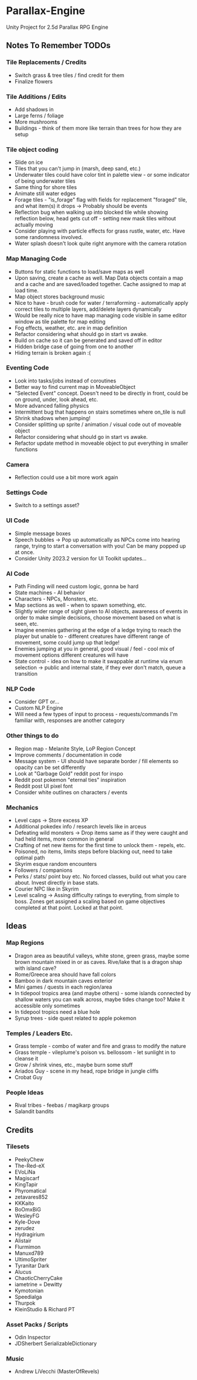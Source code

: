 # Parallax-Engine
Unity Project for 2.5d Parallax RPG Engine



## Notes To Remember TODOs
### Tile Replacements / Credits
* Switch grass & tree tiles / find credit for them
* Finalize flowers

### Tile Additions / Edits
* Add shadows in
* Large ferns / foliage
* More mushrooms
* Buildings - think of them more like terrain than trees for how they are setup

### Tile object coding
* Slide on ice
* Tiles that you can't jump in (marsh, deep sand, etc.)
* Underwater tiles could have color tint in palette view - or some indicator of being underwater tiles
* Same thing for shore tiles
* Animate still water edges
* Forage tiles - "is_forage" flag with fields for replacement "foraged" tile, and what item(s) it drops -> Probably should be events
* Reflection bug when walking up into blocked tile while showing reflection below, head gets cut off - setting new mask tiles without actually moving
* Consider playing with particle effects for grass rustle, water, etc. Have some randomness involved.
* Water splash doesn't look quite right anymore with the camera rotation

### Map Managing Code
* Buttons for static functions to load/save maps as well
* Upon saving, create a cache as well. Map Data objects contain a map and a cache and are saved/loaded together. Cache assigned to map at load time.
* Map object stores background music
* Nice to have - brush code for water / terraforming - automatically apply correct tiles to multiple layers, add/delete layers dynamically
* Would be really nice to have map managing code visible in same editor window as tile palette for map editing
* Fog effects, weather, etc. are in map definition
* Refactor considering what should go in start vs awake.
* Build on cache so it can be generated and saved off in editor
* Hidden bridge case of going from one to another
* Hiding terrain is broken again :(

### Eventing Code
* Look into tasks/jobs instead of coroutines
* Better way to find current map in MoveableObject
* "Selected Event" concept. Doesn't need to be directly in front, could be on ground, under, look ahead, etc.
* More advanced falling physics
* Intermittent bug that happens on stairs sometimes where on_tile is null
* Shrink shadows when jumping!
* Consider splitting up sprite / animation / visual code out of moveable object
* Refactor considering what should go in start vs awake.
* Refactor update method in moveable object to put everything in smaller functions

### Camera
* Reflection could use a bit more work again

### Settings Code
* Switch to a settings asset?

### UI Code
* Simple message boxes
* Speech bubbles -> Pop up automatically as NPCs come into hearing range, trying to start a conversation with you! Can be many popped up at once.
* Consider Unity 2023.2 version for UI Toolkit updates...

### AI Code
* Path Finding will need custom logic, gonna be hard
* State machines - AI behavior
* Characters - NPCs, Monsters, etc.
* Map sections as well - when to spawn something, etc.
* Slightly wider range of sight given to AI objects, awareness of events in order to make simple decisions, choose movement based on what is seen, etc.
* Imagine enemies gathering at the edge of a ledge trying to reach the player but unable to - different creatures have different range of movement, some could jump up that ledge!
* Enemies jumping at you in general, good visual / feel - cool mix of movement options different creatures will have
* State control - idea on how to make it swappable at runtime via enum selection -> public and internal state, if they ever don't match, queue a transition

### NLP Code
* Consider GPT or...
* Custom NLP Engine 
* Will need a few types of input to process - requests/commands I'm familiar with, responses are another category

### Other things to do
* Region map - Melanite Style, LoP Region Concept
* Improve comments / documentation in code
* Message system - UI should have separate border / fill elements so opacity can be set differently
* Look at "Garbage Gold" reddit post for inspo
* Reddit post pokemon "eternal ties" inspiration
* Reddit post UI pixel font
* Consider white outlines on characters / events

### Mechanics
* Level caps -> Store excess XP
* Additional pokedex info / research levels like in arceus
* Defeating wild monsters -> Drop items same as if they were caught and had held items, more common in general
* Crafting of net new items for the first time to unlock them - repels, etc.
* Poisoned, no items, limits steps before blacking out, need to take optimal path
* Skyrim esque random encounters
* Followers / companions
* Perks / stats/ point buy etc. No forced classes, build out what you care about. Invest directly in base stats.
* Courier NPC like in Skyrim
* Level scaling -> Assing difficulty ratings to everyting, from simple to boss. Zones get assigned a scaling based on game objectives completed at that point. Locked at that point.



## Ideas
### Map Regions
* Dragon area as beautiful valleys, white stone, green grass, maybe some brown mountain mixed in or as caves. Rive/lake that is a dragon shap with island cave?
* Rome/Greece area should have fall colors
* Bamboo in dark mountain caves exterior
* Mini games / quests in each region/area
* In tidepool tropics area (and maybe others) - some islands connected by shallow waters you can walk across, maybe tides change too? Make it accessible only sometimes
* In tidepool tropics need a blue hole
* Syrup trees - side quest related to apple pokemon

### Temples / Leaders Etc.
* Grass temple - combo of water and fire and grass to modify the nature
* Grass temple - vileplume's poison vs. bellossom - let sunlight in to cleanse it
* Grow / shrink vines, etc., maybe burn some stuff
* Ariados Guy - scene in my head, rope bridge in jungle cliffs
* Crobat Guy

### People Ideas
* Rival tribes - feebas / magikarp groups
* Salandit bandits



## Credits
### Tilesets
* PeekyChew
* The-Red-eX
* EVoLiNa
* Magiscarf
* KingTapir
* Phyromatical
* zetavares852
* KKKaito
* BoOmxBiG
* WesleyFG
* Kyle-Dove
* zerudez
* Hydragirium
* Alistair
* Flurmimon
* Manuxd789
* UltimoSpriter
* Tyranitar Dark
* Alucus
* ChaoticCherryCake
* iametrine = Dewitty
* Kymotonian
* Speedialga
* Thurpok
* KleinStudio & Richard PT

### Asset Packs / Scripts
* Odin Inspector
* JDSherbert SerializableDictionary

### Music
* Andrew LiVecchi (MasterOfRevels)